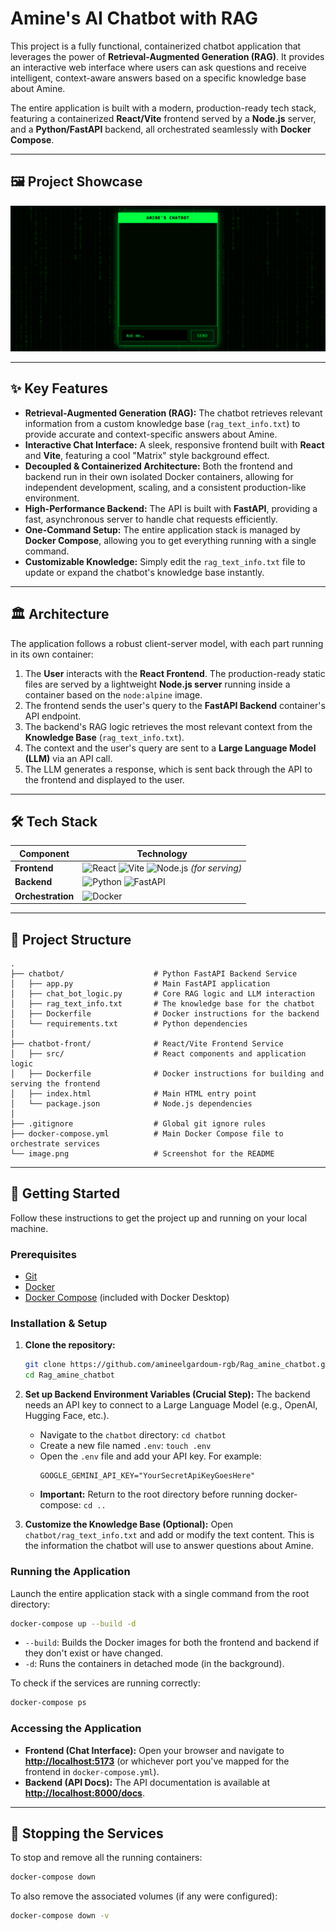 

# Amine's AI Chatbot with RAG

This project is a fully functional, containerized chatbot application that leverages the power of **Retrieval-Augmented Generation (RAG)**. It provides an interactive web interface where users can ask questions and receive intelligent, context-aware answers based on a specific knowledge base about Amine.

The entire application is built with a modern, production-ready tech stack, featuring a containerized **React/Vite** frontend served by a **Node.js** server, and a **Python/FastAPI** backend, all orchestrated seamlessly with **Docker Compose**.

---

## 🖼️ Project Showcase

![Chatbot Interface](./image.png "chatbot interface")

---

## ✨ Key Features

- **Retrieval-Augmented Generation (RAG):** The chatbot retrieves relevant information from a custom knowledge base (`rag_text_info.txt`) to provide accurate and context-specific answers about Amine.
- **Interactive Chat Interface:** A sleek, responsive frontend built with **React** and **Vite**, featuring a cool "Matrix" style background effect.
- **Decoupled & Containerized Architecture:** Both the frontend and backend run in their own isolated Docker containers, allowing for independent development, scaling, and a consistent production-like environment.
- **High-Performance Backend:** The API is built with **FastAPI**, providing a fast, asynchronous server to handle chat requests efficiently.
- **One-Command Setup:** The entire application stack is managed by **Docker Compose**, allowing you to get everything running with a single command.
- **Customizable Knowledge:** Simply edit the `rag_text_info.txt` file to update or expand the chatbot's knowledge base instantly.

---

## 🏛️ Architecture

The application follows a robust client-server model, with each part running in its own container:

1. The **User** interacts with the **React Frontend**. The production-ready static files are served by a lightweight **Node.js server** running inside a container based on the `node:alpine` image.
2. The frontend sends the user's query to the **FastAPI Backend** container's API endpoint.
3. The backend's RAG logic retrieves the most relevant context from the **Knowledge Base** (`rag_text_info.txt`).
4. The context and the user's query are sent to a **Large Language Model (LLM)** via an API call.
5. The LLM generates a response, which is sent back through the API to the frontend and displayed to the user.

---

## 🛠️ Tech Stack

| Component               | Technology                                                                                                                                                                                                                                                                                                                 |
| ----------------------- | -------------------------------------------------------------------------------------------------------------------------------------------------------------------------------------------------------------------------------------------------------------------------------------------------------------------------- |
| **Frontend**      | ![React](https://img.shields.io/badge/React-20232A?style=for-the-badge&logo=react&logoColor=61DAFB) ![Vite](https://img.shields.io/badge/Vite-646CFF?style=for-the-badge&logo=vite&logoColor=white) ![Node.js](https://img.shields.io/badge/Node.js-339933?style=for-the-badge&logo=nodedotjs&logoColor=white) *(for serving)* |
| **Backend**       | ![Python](https://img.shields.io/badge/Python-3776AB?style=for-the-badge&logo=python&logoColor=white) ![FastAPI](https://img.shields.io/badge/FastAPI-009688?style=for-the-badge&logo=fastapi&logoColor=white)                                                                                                                 |
| **Orchestration** | ![Docker](https://img.shields.io/badge/Docker-2496ED?style=for-the-badge&logo=docker&logoColor=white)                                                                                                                                                                                                                        |

---

## 📁 Project Structure

```
.
├── chatbot/                    # Python FastAPI Backend Service
│   ├── app.py                  # Main FastAPI application
│   ├── chat_bot_logic.py       # Core RAG logic and LLM interaction
│   ├── rag_text_info.txt       # The knowledge base for the chatbot
│   ├── Dockerfile              # Docker instructions for the backend
│   └── requirements.txt        # Python dependencies
│
├── chatbot-front/              # React/Vite Frontend Service
│   ├── src/                    # React components and application logic
│   ├── Dockerfile              # Docker instructions for building and serving the frontend
│   ├── index.html              # Main HTML entry point
│   └── package.json            # Node.js dependencies
│
├── .gitignore                  # Global git ignore rules
├── docker-compose.yml          # Main Docker Compose file to orchestrate services
└── image.png                   # Screenshot for the README
```

---

## 🚀 Getting Started

Follow these instructions to get the project up and running on your local machine.

### Prerequisites

- [Git](https://git-scm.com/)
- [Docker](https://www.docker.com/products/docker-desktop/)
- [Docker Compose](https://docs.docker.com/compose/) (included with Docker Desktop)

### Installation & Setup

1. **Clone the repository:**

   ```bash
   git clone https://github.com/amineelgardoum-rgb/Rag_amine_chatbot.git
   cd Rag_amine_chatbot
   ```
2. **Set up Backend Environment Variables (Crucial Step):**
   The backend needs an API key to connect to a Large Language Model (e.g., OpenAI, Hugging Face, etc.).

   - Navigate to the `chatbot` directory: `cd chatbot`
   - Create a new file named `.env`: `touch .env`
   - Open the `.env` file and add your API key. For example:
     ```env
     GOOGLE_GEMINI_API_KEY="YourSecretApiKeyGoesHere"
     ```
   - **Important:** Return to the root directory before running docker-compose: `cd ..`
3. **Customize the Knowledge Base (Optional):**
   Open `chatbot/rag_text_info.txt` and add or modify the text content. This is the information the chatbot will use to answer questions about Amine.

### Running the Application

Launch the entire application stack with a single command from the root directory:

```bash
docker-compose up --build -d
```

- `--build`: Builds the Docker images for both the frontend and backend if they don't exist or have changed.
- `-d`: Runs the containers in detached mode (in the background).

To check if the services are running correctly:

```bash
docker-compose ps
```

### Accessing the Application

- **Frontend (Chat Interface):** Open your browser and navigate to **[http://localhost:5173](http://localhost:5173)** (or whichever port you've mapped for the frontend in `docker-compose.yml`).
- **Backend (API Docs):** The API documentation is available at **[http://localhost:8000/docs](http://localhost:8000/docs)**.

---

## 🛑 Stopping the Services

To stop and remove all the running containers:

```bash
docker-compose down
```

To also remove the associated volumes (if any were configured):

```bash
docker-compose down -v
```
